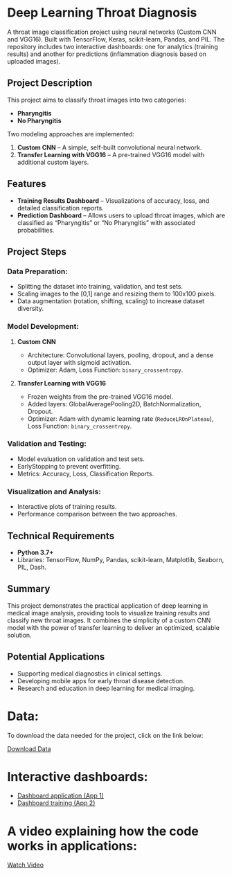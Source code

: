 # Deep Learning Throat Diagnosis

A throat image classification project using neural networks (Custom CNN and VGG16). Built with TensorFlow, Keras, scikit-learn, Pandas, and PIL. The repository includes two interactive dashboards: one for analytics (training results) and another for predictions (inflammation diagnosis based on uploaded images).

## Project Description
This project aims to classify throat images into two categories:
- **Pharyngitis**
- **No Pharyngitis**

Two modeling approaches are implemented:
1. **Custom CNN** – A simple, self-built convolutional neural network.
2. **Transfer Learning with VGG16** – A pre-trained VGG16 model with additional custom layers.

## Features
- **Training Results Dashboard** – Visualizations of accuracy, loss, and detailed classification reports.
- **Prediction Dashboard** – Allows users to upload throat images, which are classified as “Pharyngitis” or “No Pharyngitis” with associated probabilities.

## Project Steps
### Data Preparation:
- Splitting the dataset into training, validation, and test sets.
- Scaling images to the [0,1] range and resizing them to 100x100 pixels.
- Data augmentation (rotation, shifting, scaling) to increase dataset diversity.

### Model Development:
1. **Custom CNN**
   - Architecture: Convolutional layers, pooling, dropout, and a dense output layer with sigmoid activation.
   - Optimizer: Adam, Loss Function: `binary_crossentropy`.

2. **Transfer Learning with VGG16**
   - Frozen weights from the pre-trained VGG16 model.
   - Added layers: GlobalAveragePooling2D, BatchNormalization, Dropout.
   - Optimizer: Adam with dynamic learning rate (`ReduceLROnPlateau`), Loss Function: `binary_crossentropy`.

### Validation and Testing:
- Model evaluation on validation and test sets.
- EarlyStopping to prevent overfitting.
- Metrics: Accuracy, Loss, Classification Reports.

### Visualization and Analysis:
- Interactive plots of training results.
- Performance comparison between the two approaches.

## Technical Requirements
- **Python 3.7+**
- Libraries: TensorFlow, NumPy, Pandas, scikit-learn, Matplotlib, Seaborn, PIL, Dash.

## Summary
This project demonstrates the practical application of deep learning in medical image analysis, providing tools to visualize training results and classify new throat images. It combines the simplicity of a custom CNN model with the power of transfer learning to deliver an optimized, scalable solution.

## Potential Applications
- Supporting medical diagnostics in clinical settings.
- Developing mobile apps for early throat disease detection.
- Research and education in deep learning for medical imaging.

# Data:
To download the data needed for the project, click on the link below:

[Download Data](https://drive.google.com/drive/folders/1KxByAadRtLKBV2TF3wpJXcqtmisGFpnr?usp=sharing)

# Interactive dashboards:

- [Dashboard application (App 1)](https://deep-learning-throat-diagnosis-app1.streamlit.app)
- [Dashboard training (App 2)](https://deep-learning-throat-diagnosis-app2.streamlit.app)

# A video explaining how the code works in applications:

[Watch Video](https://drive.google.com/drive/folders/16doibOU-Yr54VWPM5iYsVmfeXgDSSgcN?usp=sharing)
